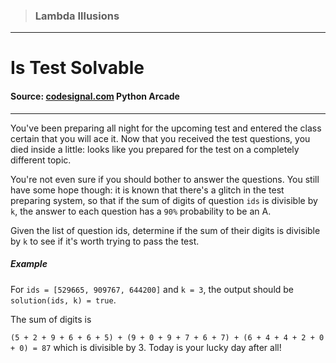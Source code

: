 > ### Lambda Illusions

---

# Is Test Solvable

#### Source: [codesignal.com](https://codesignal.com/) Python Arcade

---

You've been preparing all night for the upcoming test and entered the class certain that you will ace it. Now that you received the test questions, you died inside a little: looks like you prepared for the test on a completely different topic.

You're not even sure if you should bother to answer the questions. You still have some hope though: it is known that there's a glitch in the test preparing system, so that if the sum of digits of question `ids` is divisible by `k`, the answer to each question has a `90%` probability to be an A.

Given the list of question ids, determine if the sum of their digits is divisible by `k` to see if it's worth trying to pass the test.

##### Example

For `ids = [529665, 909767, 644200]` and `k = 3`, the output should be
`solution(ids, k) = true`.

The sum of digits is

`(5 + 2 + 9 + 6 + 6 + 5) + (9 + 0 + 9 + 7 + 6 + 7) + (6 + 4 + 4 + 2 + 0 + 0) = 87`
which is divisible by 3. Today is your lucky day after all!
